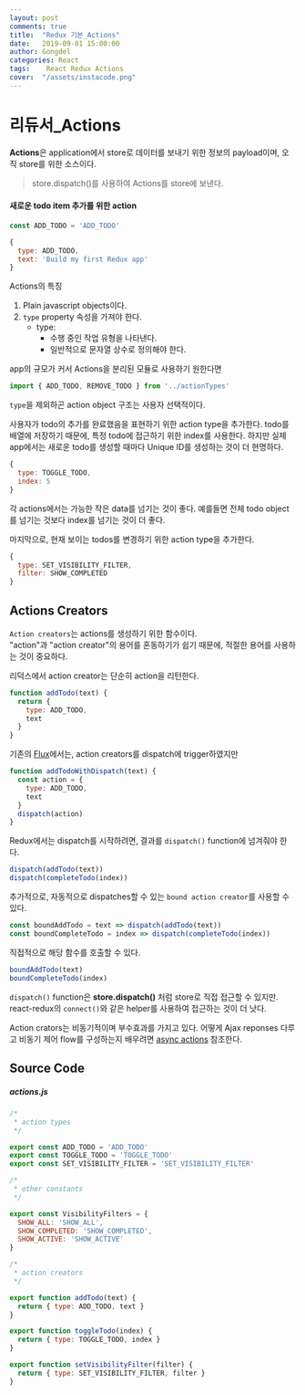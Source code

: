 ```yaml
---
layout: post
comments: true
title:  "Redux 기본_Actions"
date:   2019-09-01 15:00:00
author: Gongdel
categories: React
tags:	 React Redux Actions
cover:  "/assets/instacode.png"
---
```

# 리듀서_Actions
**Actions**은 application에서 store로 데이터를 보내기 위한 정보의 payload이며, 오직 store를 위한 소스이다.  
> store.dispatch()를 사용하여 Actions를 store에 보낸다.  

#### 새로운 todo item 추가를 위한 action
~~~js
const ADD_TODO = 'ADD_TODO'
~~~
~~~js
{
  type: ADD_TODO,
  text: 'Build my first Redux app'
}
~~~
Actions의 특징
1. Plain javascript objects이다.
2. `type` property 속성을 가져야 한다.
	+ type: 
		+ 수행 중인 작업 유형을 나타낸다.
		+ 일반적으로 문자열 상수로 정의해야 한다.

app의 규모가 커서 Actions을 분리된 모듈로 사용하기 원한다면
~~~js
import { ADD_TODO, REMOVE_TODO } from '../actionTypes'
~~~
`type`을 제외하곤 action object 구조는 사용자 선택적이다. 

사용자가 todo의 추가를 완료했음을 표현하기 위한 action type을 추가한다. 
todo를 배열에 저장하기 때문에, 특정 todo에 접근하기 위한 index를 사용한다. 하지만 실제 app에서는 새로운 todo를 생성할 때마다 Unique ID를 생성하는 것이 더 현명하다.
~~~js
{
  type: TOGGLE_TODO,
  index: 5
}
~~~
각 actions에서는 가능한 작은 data를 넘기는 것이 좋다. 예를들면 전체 todo object를 넘기는 것보다 index를 넘기는 것이 더 좋다.  

마지막으로, 현재 보이는 todos를 변경하기 위한 action type을 추가한다.
~~~js
{
  type: SET_VISIBILITY_FILTER,
  filter: SHOW_COMPLETED
}
~~~

## Actions Creators
`Action creators`는 actions를 생성하기 위한 함수이다.  
"action"과 "action creator"의 용어를 혼동하기가 쉽기 때문에, 적절한 용어를 사용하는 것이 중요하다.  

리덕스에서 action creator는 단순히 action을 리턴한다.
~~~js
function addTodo(text) {
  return {
    type: ADD_TODO,
    text
  }
}
~~~
기존의 [Flux](http://facebook.github.io/flux/)에서는, action creators를 dispatch에 trigger하였지만
~~~js
function addTodoWithDispatch(text) {
  const action = {
    type: ADD_TODO,
    text
  }
  dispatch(action)
}
~~~
Redux에서는 dispatch를 시작하려면, 결과를 `dispatch()` function에 넘겨줘야 한다.
~~~js
dispatch(addTodo(text))
dispatch(completeTodo(index))
~~~
추가적으로, 자동적으로 dispatches할 수 있는 `bound action creator`를 사용할 수 있다.
~~~js
const boundAddTodo = text => dispatch(addTodo(text))
const boundCompleteTodo = index => dispatch(completeTodo(index))
~~~
직접적으로 해당 함수를 호출할 수 있다.
~~~js
boundAddTodo(text)
boundCompleteTodo(index)
~~~
`dispatch()` function은 **store.dispatch()** 처럼 store로 직접 접근할 수 있지만. react-redux의 `connect()`와 같은 helper를 사용하여 접근하는 것이 더 낫다.

Action crators는 비동기적이며 부수효과를 가지고 있다. 어떻게 Ajax reponses 다루고 비동기 제어 flow를 구성하는지 배우려면 [async actions](https://redux.js.org/advanced/async-actions) 참조한다.

## Source Code
##### actions.js
~~~js
/*
 * action types
 */

export const ADD_TODO = 'ADD_TODO'
export const TOGGLE_TODO = 'TOGGLE_TODO'
export const SET_VISIBILITY_FILTER = 'SET_VISIBILITY_FILTER'

/*
 * other constants
 */

export const VisibilityFilters = {
  SHOW_ALL: 'SHOW_ALL',
  SHOW_COMPLETED: 'SHOW_COMPLETED',
  SHOW_ACTIVE: 'SHOW_ACTIVE'
}

/*
 * action creators
 */

export function addTodo(text) {
  return { type: ADD_TODO, text }
}

export function toggleTodo(index) {
  return { type: TOGGLE_TODO, index }
}

export function setVisibilityFilter(filter) {
  return { type: SET_VISIBILITY_FILTER, filter }
}
~~~
